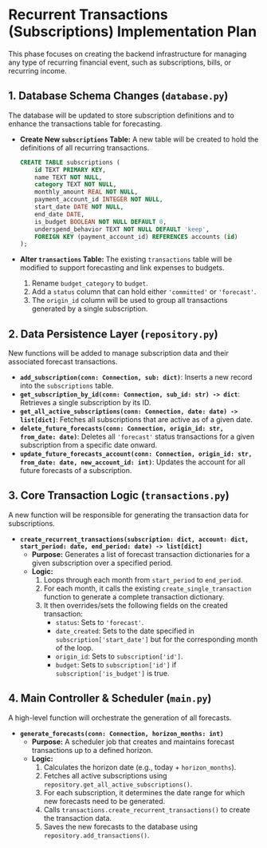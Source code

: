 # Recurrent Transactions (Subscriptions) Implementation Plan

This phase focuses on creating the backend infrastructure for managing any type of recurring financial event, such as subscriptions, bills, or recurring income.

## 1. Database Schema Changes (`database.py`)

The database will be updated to store subscription definitions and to enhance the transactions table for forecasting.

*   **Create New `subscriptions` Table:**
    A new table will be created to hold the definitions of all recurring transactions.
    ```sql
    CREATE TABLE subscriptions (
        id TEXT PRIMARY KEY,
        name TEXT NOT NULL,
        category TEXT NOT NULL,
        monthly_amount REAL NOT NULL,
        payment_account_id INTEGER NOT NULL,
        start_date DATE NOT NULL,
        end_date DATE,
        is_budget BOOLEAN NOT NULL DEFAULT 0,
        underspend_behavior TEXT NOT NULL DEFAULT 'keep',
        FOREIGN KEY (payment_account_id) REFERENCES accounts (id)
    );
    ```

*   **Alter `transactions` Table:**
    The existing `transactions` table will be modified to support forecasting and link expenses to budgets.
    1.  Rename `budget_category` to `budget`.
    2.  Add a `status` column that can hold either `'committed'` or `'forecast'`.
    3.  The `origin_id` column will be used to group all transactions generated by a single subscription.

## 2. Data Persistence Layer (`repository.py`)

New functions will be added to manage subscription data and their associated forecast transactions.

*   **`add_subscription(conn: Connection, sub: dict)`**: Inserts a new record into the `subscriptions` table.
*   **`get_subscription_by_id(conn: Connection, sub_id: str) -> dict`**: Retrieves a single subscription by its ID.
*   **`get_all_active_subscriptions(conn: Connection, date: date) -> list[dict]`**: Fetches all subscriptions that are active as of a given date.
*   **`delete_future_forecasts(conn: Connection, origin_id: str, from_date: date)`**: Deletes all `'forecast'` status transactions for a given subscription from a specific date onward.
*   **`update_future_forecasts_account(conn: Connection, origin_id: str, from_date: date, new_account_id: int)`**: Updates the account for all future forecasts of a subscription.

## 3. Core Transaction Logic (`transactions.py`)

A new function will be responsible for generating the transaction data for subscriptions.

*   **`create_recurrent_transactions(subscription: dict, account: dict, start_period: date, end_period: date) -> list[dict]`**
    *   **Purpose:** Generates a list of forecast transaction dictionaries for a given subscription over a specified period.
    *   **Logic:**
        1.  Loops through each month from `start_period` to `end_period`.
        2.  For each month, it calls the existing `create_single_transaction` function to generate a complete transaction dictionary.
        3.  It then overrides/sets the following fields on the created transaction:
            *   `status`: Sets to `'forecast'`.
            *   `date_created`: Sets to the date specified in `subscription['start_date']` but for the corresponding month of the loop.
            *   `origin_id`: Sets to `subscription['id']`.
            *   `budget`: Sets to `subscription['id']` if `subscription['is_budget']` is true.

## 4. Main Controller & Scheduler (`main.py`)

A high-level function will orchestrate the generation of all forecasts.

*   **`generate_forecasts(conn: Connection, horizon_months: int)`**
    *   **Purpose:** A scheduler job that creates and maintains forecast transactions up to a defined horizon.
    *   **Logic:**
        1.  Calculates the horizon date (e.g., today + `horizon_months`).
        2.  Fetches all active subscriptions using `repository.get_all_active_subscriptions()`.
        3.  For each subscription, it determines the date range for which new forecasts need to be generated.
        4.  Calls `transactions.create_recurrent_transactions()` to create the transaction data.
        5.  Saves the new forecasts to the database using `repository.add_transactions()`.
